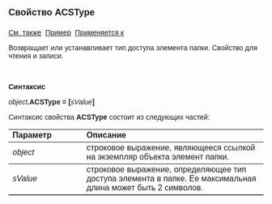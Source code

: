 ﻿<html>
<head>
<title>Элемент папки\ACSType</title>
</head>

<body>

<p><strong><font size="4" face="Arial">Свойство ACSType<br>
<br>
</font></strong><font face="Arial"><a href="../AsFoldElement.html">См. 
также</a>&nbsp; <u>Пример</u>&nbsp; <a href="../AsFoldElement.html">Применяется к</a></font></p>

<p><font face="Arial">Возвращает или устанавливает тип доступа 
элемента папки. Свойство для чтения и записи.</font></p>

<p class="label">&nbsp;</p>

<p class="label"><font face="Arial"><b>Синтаксис</b></font></p>

<p><font face="Arial"><em>object</em><strong>.ACSType = [</strong><em>sValue</em><strong>]</strong></font></p>

<p><font face="Arial">Синтаксис свойства <strong>ACSType</strong>
состоит из следующих частей:</font></p>

<table border="1" cellPadding="5" cols="2" frame="below" rules="rows">
<TBODY>
  <tr vAlign="top">
    <td class="label" width="29%"><font face="Arial"><b>Параметр</b></font></td>
    <td class="label" width="71%"><font face="Arial"><strong>Описание</strong></font></td>
  </tr>
  <tr>
    <td width="29%"><em><font face="Arial">object</font></em></td>
    <td width="71%"><font face="Arial">строковое выражение, являющееся 
	ссылкой на экземпляр объекта элемент папки.</font></td>
  </tr>
</TBODY>
  <tr>
    <td width="29%"><em><font face="Arial">sValue</font></em></td>
    <td width="71%"><font face="Arial">строковое выражение, 
	определяющее тип доступа элемента в папке. Ее максимальная длина может быть 
	2 символов.</font></td>
  </tr>
</table>
</body>
</html>
